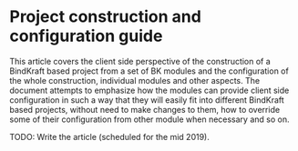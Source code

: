 # Project construction and configuration guide

This article covers the client side perspective of the construction of a BindKraft based project from a set of BK modules and the configuration of the whole construction, individual modules and other aspects. The document attempts to emphasize how the modules can provide client side configuration in such a way that they will easily fit into different BindKraft based projects, without need to make changes to them, how to override some of their configuration from other module when necessary and so on.

TODO: Write the article (scheduled for the mid 2019).